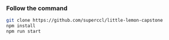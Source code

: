 ### Follow the command

```bash
git clone https://github.com/superccl/little-lemon-capstone
npm install
npm run start
```
